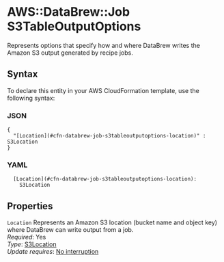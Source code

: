 # AWS::DataBrew::Job S3TableOutputOptions<a name="aws-properties-databrew-job-s3tableoutputoptions"></a>

Represents options that specify how and where DataBrew writes the Amazon S3 output generated by recipe jobs\.

## Syntax<a name="aws-properties-databrew-job-s3tableoutputoptions-syntax"></a>

To declare this entity in your AWS CloudFormation template, use the following syntax:

### JSON<a name="aws-properties-databrew-job-s3tableoutputoptions-syntax.json"></a>

```
{
  "[Location](#cfn-databrew-job-s3tableoutputoptions-location)" : S3Location
}
```

### YAML<a name="aws-properties-databrew-job-s3tableoutputoptions-syntax.yaml"></a>

```
  [Location](#cfn-databrew-job-s3tableoutputoptions-location): 
    S3Location
```

## Properties<a name="aws-properties-databrew-job-s3tableoutputoptions-properties"></a>

`Location`  <a name="cfn-databrew-job-s3tableoutputoptions-location"></a>
Represents an Amazon S3 location \(bucket name and object key\) where DataBrew can write output from a job\.  
*Required*: Yes  
*Type*: [S3Location](aws-properties-databrew-job-s3location.md)  
*Update requires*: [No interruption](https://docs.aws.amazon.com/AWSCloudFormation/latest/UserGuide/using-cfn-updating-stacks-update-behaviors.html#update-no-interrupt)